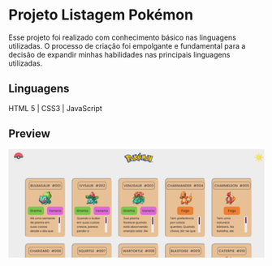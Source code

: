 # Projeto Listagem Pokémon
Esse projeto foi realizado com conhecimento básico nas linguagens utilizadas.
O processo de criação foi empolgante e fundamental para a decisão de expandir minhas habilidades nas principais linguagens utilizadas.

## Linguagens 
HTML 5 | CSS3 | JavaScript

## Preview
<img src="./src/imagens/readmegif.gif" alt="preview do projeto">